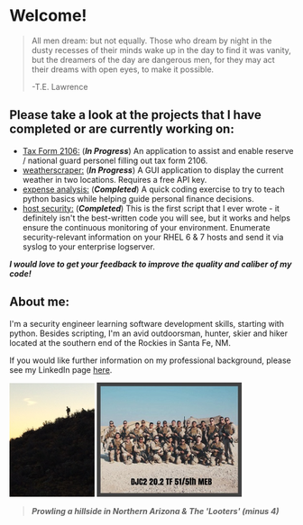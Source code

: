 # Welcome!

>All men dream: but not equally. 
>Those who dream by night in the dusty recesses of their minds wake up in the day to find it was vanity, 
>but the dreamers of the day are dangerous men, for they may act their dreams with open eyes, to make it possible. 
>
>-T.E. Lawrence

## Please take a look at the projects that I have completed or are currently working on:
- [Tax Form 2106:](https://github.com/skipmcgee/2106) (***In Progress***) An application to assist and enable reserve / national guard personel filling out tax form 2106.
- [weatherscraper:](https://github.com/skipmcgee/weatherscraper) (***In Progress***) A GUI application to display the current weather in two locations. Requires a free API key.
- [expense analysis:](https://github.com/skipmcgee/expense_impact) (***Completed***) A quick coding exercise to try to teach python basics while helping guide personal finance decisions. 
- [host security:](https://github.com/skipmcgee/host_security) (***Completed***) This is the first script that I ever wrote - it definitely isn't the best-written code you will see, but it works and helps ensure the continuous monitoring of your environment. Enumerate security-relevant information on your RHEL 6 & 7 hosts and send it via syslog to your enterprise logserver.

***I would love to get your feedback to improve the quality and caliber of my code!***

## About me:

I'm a security engineer learning software development skills, starting with python. Besides scripting, I'm an avid outdoorsman, hunter, skier and hiker located at the southern end of the Rockies in Santa Fe, NM.

If you would like further information on my professional background, please see my LinkedIn page [here](https://in.linkedin.com/in/david-skip-mcgee-b0b3119).

<p float="middle">
  <img src="/images/hunter1.jpg" width="30%" title="Hillside in Northern Arizona" />
  <img src="/images/thelooters.jpg" width="51%" title="The 'Looters' (minus 4)" /> 
</p>

> ***Prowling a hillside in Northern Arizona & The 'Looters' (minus 4)***
